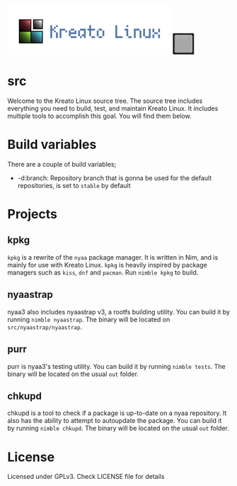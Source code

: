 <p align="left">
<img src="https://github.com/Kreato-Linux/logo/blob/master/withtext.png"> 
  <img src="https://github.com/Kreato-Linux/logo/blob/master/core.png" height="10%" width="10%">
</p>

# src
Welcome to the Kreato Linux source tree. The source tree includes everything you need to build, test, and maintain Kreato Linux. 
It includes multiple tools to accomplish this goal. You will find them below.

# Build variables

There are a couple of build variables;

* -d:branch: Repository branch that is gonna be used for the default repositories, is set to `stable` by default

# Projects

## kpkg
`kpkg` is a rewrite of the `nyaa` package manager. It is written in Nim, and is mainly for use with Kreato Linux. 
`kpkg` is heavily inspired by package managers such as `kiss`, `dnf` and `pacman`. Run `nimble kpkg` to build.

## nyaastrap
nyaa3 also includes nyaastrap v3, a rootfs building utility.
You can build it by running `nimble nyaastrap`. The binary will be located on `src/nyaastrap/nyaastrap`.

## purr
purr is nyaa3's testing utility. You can build it by running `nimble tests`. The binary will be located on the usual `out` folder.

## chkupd
chkupd is a tool to check if a package is up-to-date on a nyaa repository. It also has the ability to attempt to autoupdate the package. You can build it by running `nimble chkupd`. The binary will be located on the usual `out` folder.

# License
Licensed under GPLv3. Check LICENSE file for details

